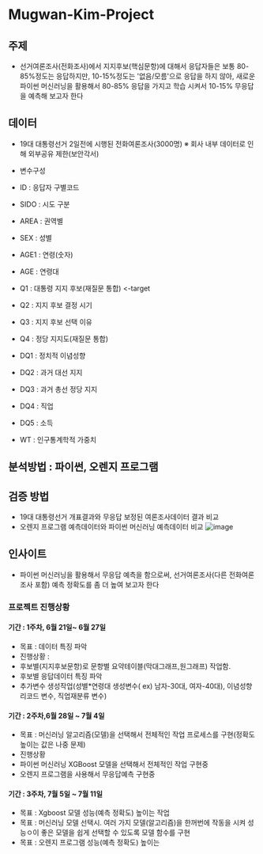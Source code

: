 # Mugwan-Kim-Project

## 주제 
 - 선거여론조사(전화조사)에서 지지후보(핵심문항)에 대해서 응답자들은 보통 80-85%정도는 응답하지만, 10-15%정도는 '없음/모름'으로 응답을 하지 않아, 새로운 파이썬 머신러닝을 활용해서 80-85% 응답을 가지고 학습 시켜서 10-15% 무응답을 예측해 보고자 한다


## 데이터

- 19대 대통령선거 2일전에 시행된 전화여론조사(3000명)
 ※ 회사 내부 데이터로 인해 외부공유 제한(보안각서)

- 변수구성
 - ID : 응답자 구별코드
 - SIDO : 시도 구분
 - AREA : 권역별
 - SEX : 성별
 - AGE1 : 연령(숫자)
 - AGE : 연령대
 - Q1 : 대통령 지지 후보(재질문 통합) <-target
 - Q2 : 지지 후보 결정 시기
 - Q3 : 지지 후보 선택 이유
 - Q4 : 정당 지지도(재질문 통합)
 - DQ1 : 정치적 이념성향
 - DQ2 : 과거 대선 지지
 - DQ3 : 과거 총선 정당 지지
 - DQ4 : 직업
 - DQ5 : 소득
 - WT : 인구통계학적 가중치


## 분석방법 : 파이썬, 오렌지 프로그램


## 검증 방법
 - 19대 대통령선거 개표결과와 무응답 보정된 여론조사데이터 결과 비교
 - 오렌지 프로그램 예측데이터와 파이썬 머신러닝 예측데이터 비교
![image](https://user-images.githubusercontent.com/83946378/124427663-a3f53d80-dda6-11eb-9266-1053ca65da28.png)


## 인사이트
 - 파이썬 머신러닝을 활용해서 무응답 예측을 함으로써, 선거여론조사(다른 전화여론조사 포함) 예측 정확도를 좀 더 높여 보고자 한다


### 프로젝트 진행상황
#### 기간 : 1주차, 6월 21일~ 6월 27일
 - 목표 : 데이터 특징 파악
 - 진행상황 : 
  - 후보별(지지후보문항)로 문항별 요약테이블(막대그래프,원그래프) 작업함.
  - 후보별 응답데이터 특징 파악
  - 추가변수 생성작업(성별*연령대 생성변수( ex) 남자-30대, 여자-40대), 이념성향 리코드 변수, 직업재분류 변수)

#### 기간 : 2주차,6월 28일 ~ 7월 4일
 - 목표 : 머신러닝 알고리즘(모델)을 선택해서 전체적인 작업 프로세스를 구현(정확도 높이는 값은 나중 문제)
 - 진행상황
  - 파이썬 머신러닝 XGBoost 모델을 선택해서 전체적인 작업 구현중
  - 오렌지 프로그램을 사용해서 무응답예측 구현중

#### 기간 : 3주차, 7월 5일 ~ 7월 11일
 - 목표 : Xgboost 모델 성능(예측 정확도) 높이는 작업
 - 목표 : 머신러닝 모델 선택시. 여러 가지 모델(알고리즘)을 한꺼번에 작동을 시켜 성능ㅇ이 좋은 모델을 쉽게 선택할 수 있도록 모델 함수를 구현
 - 목표 : 오렌지 프로그램 성능(예측 정확도) 높이는 
